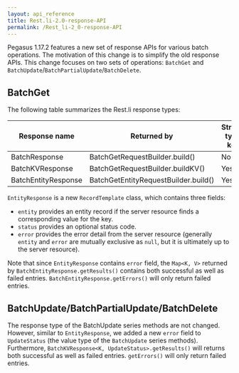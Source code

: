 ```yaml
---
layout: api_reference
title: Rest.li-2.0-response-API
permalink: /Rest_li-2_0-response-API
---
```


Pegasus 1.17.2 features a new set of response APIs for various batch operations. The motivation of this change is to simplify the old response APIs. This change focuses on two sets of operations: `BatchGet` and `BatchUpdate`/`BatchPartialUpdate`/`BatchDelete`.

BatchGet
--------
The following table summarizes the Rest.li response types:

| Response name       | Returned by                          | Strong-typed key? | Value type        | New in 1.17.2? |
|---------------------|--------------------------------------|-------------------|-------------------|----------------|
| BatchResponse       | BatchGetRequestBuilder.build()       | No                | T                 | No      |
| BatchKVResponse     | BatchGetRequestBuilder.buildKV()     | Yes               | T                 | No      |
| BatchEntityResponse | BatchGetEntityRequestBuilder.build() | Yes               | EntityResponse<T> | Yes     |

`EntityResponse` is a new `RecordTemplate` class, which contains three fields:
 - `entity` provides an entity record if the server resource finds a corresponding value for the key.
 - `status` provides an optional status code.
 - `error` provides the error detail from the server resource (generally `entity` and `error` are mutually exclusive as `null`, but it is ultimately up to the server resource).

Note that since `EntityResponse` contains `error` field, the `Map<K, V>` returned by `BatchEntityResponse.getResults()` contains both successful as well as failed entries. `BatchEntityResponse.getErrors()` will only return failed entries.

BatchUpdate/BatchPartialUpdate/BatchDelete
------------------------------------------
The response type of the BatchUpdate series methods are not changed. However, similar to `EntityResponse`, we added a new `error` field to `UpdateStatus` (the value type of the `BatchUpdate` series methods). Furthermore, `BatchKVResponse<K, UpdateStatus>.getResults()` will returns both successful as well as failed entries. `getErrors()` will only return failed entries.